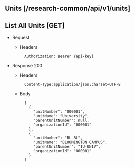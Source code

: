 ## Units [/research-common/api/v1/units]

## List All Units [GET]
	 
+ Request

    + Headers

            Authorization: Bearer {api-key}             

+ Response 200
    + Headers

            Content-Type:application/json;charset=UTF-8

    + Body
    
			[
			  {
			    "unitNumber": "000001",
			    "unitName": "University",
			    "parentUnitNumber": null,
			    "organizationId": "000001"
			  },
			  {
			    "unitNumber": "BL-BL",
			    "unitName": "BLOOMINGTON CAMPUS",
			    "parentUnitNumber": "IU-UNIV",
			    "organizationId": "000001"
			  }
			]
            
            

